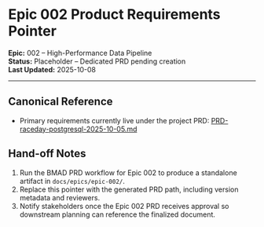 # Epic 002 Product Requirements Pointer

**Epic:** 002 – High-Performance Data Pipeline  
**Status:** Placeholder – Dedicated PRD pending creation  
**Last Updated:** 2025-10-08

---

## Canonical Reference

- Primary requirements currently live under the project PRD: [PRD-raceday-postgresql-2025-10-05.md](./PRD-raceday-postgresql-2025-10-05.md#epic-2-high-performance-data-pipeline)

## Hand-off Notes

1. Run the BMAD PRD workflow for Epic 002 to produce a standalone artifact in `docs/epics/epic-002/`.
2. Replace this pointer with the generated PRD path, including version metadata and reviewers.
3. Notify stakeholders once the Epic 002 PRD receives approval so downstream planning can reference the finalized document.
